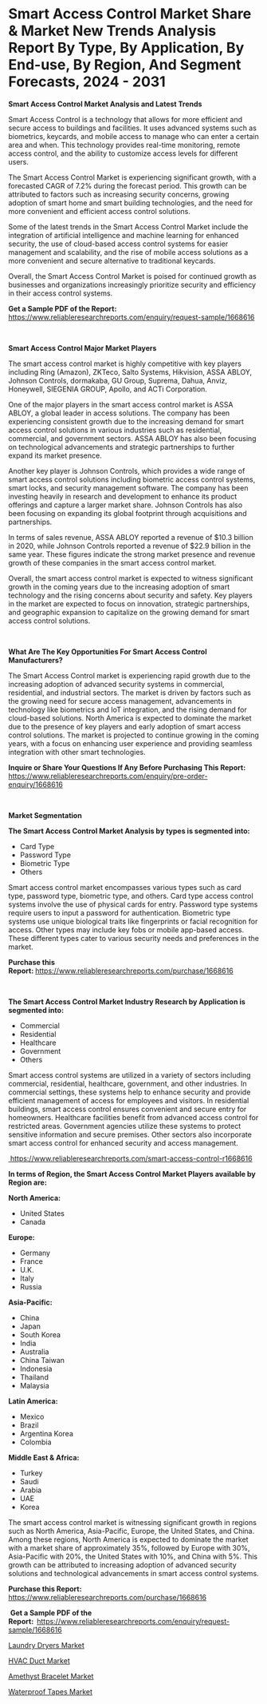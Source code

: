 <p><h1>Smart Access Control Market Share & Market New Trends Analysis Report By Type, By Application, By End-use, By Region, And Segment Forecasts, 2024 - 2031</h1></p><p><strong>Smart Access Control Market Analysis and Latest Trends</strong></p>
<p><p>Smart Access Control is a technology that allows for more efficient and secure access to buildings and facilities. It uses advanced systems such as biometrics, keycards, and mobile access to manage who can enter a certain area and when. This technology provides real-time monitoring, remote access control, and the ability to customize access levels for different users.</p><p>The Smart Access Control Market is experiencing significant growth, with a forecasted CAGR of 7.2% during the forecast period. This growth can be attributed to factors such as increasing security concerns, growing adoption of smart home and smart building technologies, and the need for more convenient and efficient access control solutions.</p><p>Some of the latest trends in the Smart Access Control Market include the integration of artificial intelligence and machine learning for enhanced security, the use of cloud-based access control systems for easier management and scalability, and the rise of mobile access solutions as a more convenient and secure alternative to traditional keycards.</p><p>Overall, the Smart Access Control Market is poised for continued growth as businesses and organizations increasingly prioritize security and efficiency in their access control systems.</p></p>
<p><strong>Get a Sample PDF of the Report:&nbsp;</strong> <a href="https://www.reliableresearchreports.com/enquiry/request-sample/1668616">https://www.reliableresearchreports.com/enquiry/request-sample/1668616</a></p>
<p>&nbsp;</p>
<p><strong>Smart Access Control Major Market Players</strong></p>
<p><p>The smart access control market is highly competitive with key players including Ring (Amazon), ZKTeco, Salto Systems, Hikvision, ASSA ABLOY, Johnson Controls, dormakaba, GU Group, Suprema, Dahua, Anviz, Honeywell, SIEGENIA GROUP, Apollo, and ACTi Corporation.</p><p>One of the major players in the smart access control market is ASSA ABLOY, a global leader in access solutions. The company has been experiencing consistent growth due to the increasing demand for smart access control solutions in various industries such as residential, commercial, and government sectors. ASSA ABLOY has also been focusing on technological advancements and strategic partnerships to further expand its market presence.</p><p>Another key player is Johnson Controls, which provides a wide range of smart access control solutions including biometric access control systems, smart locks, and security management software. The company has been investing heavily in research and development to enhance its product offerings and capture a larger market share. Johnson Controls has also been focusing on expanding its global footprint through acquisitions and partnerships.</p><p>In terms of sales revenue, ASSA ABLOY reported a revenue of $10.3 billion in 2020, while Johnson Controls reported a revenue of $22.9 billion in the same year. These figures indicate the strong market presence and revenue growth of these companies in the smart access control market.</p><p>Overall, the smart access control market is expected to witness significant growth in the coming years due to the increasing adoption of smart technology and the rising concerns about security and safety. Key players in the market are expected to focus on innovation, strategic partnerships, and geographic expansion to capitalize on the growing demand for smart access control solutions.</p></p>
<p>&nbsp;</p>
<p><strong>What Are The Key Opportunities For Smart Access Control Manufacturers?</strong></p>
<p><p>The Smart Access Control market is experiencing rapid growth due to the increasing adoption of advanced security systems in commercial, residential, and industrial sectors. The market is driven by factors such as the growing need for secure access management, advancements in technology like biometrics and IoT integration, and the rising demand for cloud-based solutions. North America is expected to dominate the market due to the presence of key players and early adoption of smart access control solutions. The market is projected to continue growing in the coming years, with a focus on enhancing user experience and providing seamless integration with other smart technologies.</p></p>
<p><strong>Inquire or Share Your Questions If Any Before Purchasing This Report:</strong> <a href="https://www.reliableresearchreports.com/enquiry/pre-order-enquiry/1668616">https://www.reliableresearchreports.com/enquiry/pre-order-enquiry/1668616</a></p>
<p>&nbsp;</p>
<p><strong>Market Segmentation</strong></p>
<p><strong>The Smart Access Control Market Analysis by types is segmented into:</strong></p>
<p><ul><li>Card Type</li><li>Password Type</li><li>Biometric Type</li><li>Others</li></ul></p>
<p><p>Smart access control market encompasses various types such as card type, password type, biometric type, and others. Card type access control systems involve the use of physical cards for entry. Password type systems require users to input a password for authentication. Biometric type systems use unique biological traits like fingerprints or facial recognition for access. Other types may include key fobs or mobile app-based access. These different types cater to various security needs and preferences in the market.</p></p>
<p><strong>Purchase this Report:&nbsp;</strong><a href="https://www.reliableresearchreports.com/purchase/1668616">https://www.reliableresearchreports.com/purchase/1668616</a></p>
<p>&nbsp;</p>
<p><strong>The Smart Access Control Market Industry Research by Application is segmented into:</strong></p>
<p><ul><li>Commercial</li><li>Residential</li><li>Healthcare</li><li>Government</li><li>Others</li></ul></p>
<p><p>Smart access control systems are utilized in a variety of sectors including commercial, residential, healthcare, government, and other industries. In commercial settings, these systems help to enhance security and provide efficient management of access for employees and visitors. In residential buildings, smart access control ensures convenient and secure entry for homeowners. Healthcare facilities benefit from advanced access control for restricted areas. Government agencies utilize these systems to protect sensitive information and secure premises. Other sectors also incorporate smart access control for enhanced security and access management.</p></p>
<p><a href="https://www.reliableresearchreports.com/smart-access-control-r1668616">&nbsp;https://www.reliableresearchreports.com/smart-access-control-r1668616</a></p>
<p><strong>In terms of Region, the Smart Access Control Market Players available by Region are:</strong></p>
<p>
    <p> <strong> North America: </strong>
        <ul>
            <li>United States</li>
            <li>Canada</li>
        </ul>
        </p> 
    <p> <strong> Europe: </strong>
        <ul>
            <li>Germany</li>
            <li>France</li>
            <li>U.K.</li>
            <li>Italy</li>
            <li>Russia</li>
        </ul>
        </p> 
    <p> <strong> Asia-Pacific: </strong>
        <ul>
            <li>China</li>
            <li>Japan</li>
            <li>South Korea</li>
            <li>India</li>
            <li>Australia</li>
            <li>China Taiwan</li>
            <li>Indonesia</li>
            <li>Thailand</li>
            <li>Malaysia</li>
        </ul>
        </p> 
    <p> <strong> Latin America: </strong>
        <ul>
            <li>Mexico</li>
            <li>Brazil</li>
            <li>Argentina Korea</li>
            <li>Colombia</li>
        </ul>
        </p> 
    <p> <strong> Middle East & Africa: </strong>
        <ul>
            <li>Turkey</li>
            <li>Saudi</li>
            <li>Arabia</li>
            <li>UAE</li>
            <li>Korea</li>
        </ul>
    </p>
    </p>
<p><p>The smart access control market is witnessing significant growth in regions such as North America, Asia-Pacific, Europe, the United States, and China. Among these regions, North America is expected to dominate the market with a market share of approximately 35%, followed by Europe with 30%, Asia-Pacific with 20%, the United States with 10%, and China with 5%. This growth can be attributed to increasing adoption of advanced security solutions and technological advancements in smart access control systems.</p></p>
<p><strong>Purchase this Report: </strong><a href="https://www.reliableresearchreports.com/purchase/1668616">https://www.reliableresearchreports.com/purchase/1668616</a></p>
<p>&nbsp;<strong>Get a Sample PDF of the Report:&nbsp;&nbsp;</strong><a href="https://www.reliableresearchreports.com/enquiry/request-sample/1668616">https://www.reliableresearchreports.com/enquiry/request-sample/1668616</a></p>
<p><strong></strong></p>
<p><p><a href="https://github.com/dimitrishawkinswaynenp91rgz/Market-Research-Report-List-2/blob/main/laundry-dryers-market.md">Laundry Dryers Market</a></p><p><a href="https://github.com/changoleonlaverguenzanoexiste/Market-Research-Report-List-2/blob/main/hvac-duct-market.md">HVAC Duct Market</a></p><p><a href="https://www.linkedin.com/pulse/amethyst-bracelet-market-comprehensive-assessment-type-application-xfwce?trackingId=ZhdVzcECeyBywbxxUnjaeQ%3D%3D">Amethyst Bracelet Market</a></p><p><a href="https://www.linkedin.com/pulse/waterproof-tapes-market-dynamics-2024-2031-also-its-trends-6nqqe?trackingId=M6NeTnZqdNkdul6rZbXGlg%3D%3D">Waterproof Tapes Market</a></p></p>